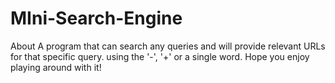 # MIni-Search-Engine
About A program that can search any queries and will provide relevant URLs for that specific query. using the '-', '+' or a single word. Hope you enjoy playing around with it!

